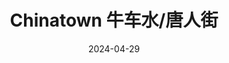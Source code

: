 ---
title: Chinatown 牛车水/唐人街
description: 189 New Bridge Rd, Singapore 059422
date: 2024-04-29
weight: 5
resources:
    - src: DSCF4270_cover.JPG
      params:
        cover: true
---